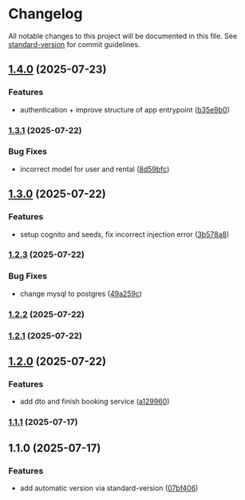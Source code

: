 # Changelog

All notable changes to this project will be documented in this file. See [standard-version](https://github.com/conventional-changelog/standard-version) for commit guidelines.

## [1.4.0](https://github.com/Go1dExperience/bwm-react-v2-api/compare/v1.3.1...v1.4.0) (2025-07-23)


### Features

* authentication + improve structure of app entrypoint ([b35e9b0](https://github.com/Go1dExperience/bwm-react-v2-api/commit/b35e9b0afb76b0cc40dc7d2640902d2742bbd59b))

### [1.3.1](https://github.com/Go1dExperience/bwm-react-v2-api/compare/v1.3.0...v1.3.1) (2025-07-22)


### Bug Fixes

* incorrect model for user and rental ([8d59bfc](https://github.com/Go1dExperience/bwm-react-v2-api/commit/8d59bfcc19c1ba9b2d660afa33df9a582e27deb7))

## [1.3.0](https://github.com/Go1dExperience/bwm-react-v2-api/compare/v1.2.3...v1.3.0) (2025-07-22)


### Features

* setup cognito and seeds, fix incorrect injection error ([3b578a8](https://github.com/Go1dExperience/bwm-react-v2-api/commit/3b578a8c474165bcda4d8371db78c459205ccc7b))

### [1.2.3](https://github.com/Go1dExperience/bwm-react-v2-api/compare/v1.2.2...v1.2.3) (2025-07-22)


### Bug Fixes

* change mysql to postgres ([49a259c](https://github.com/Go1dExperience/bwm-react-v2-api/commit/49a259c709f119e83570e507866d0337e62806fb))

### [1.2.2](https://github.com/Go1dExperience/bwm-react-v2-api/compare/v1.2.1...v1.2.2) (2025-07-22)

### [1.2.1](https://github.com/Go1dExperience/bwm-react-v2-api/compare/v1.2.0...v1.2.1) (2025-07-22)

## [1.2.0](https://github.com/Go1dExperience/bwm-react-v2-api/compare/v1.1.1...v1.2.0) (2025-07-22)


### Features

* add dto and finish booking service ([a129960](https://github.com/Go1dExperience/bwm-react-v2-api/commit/a129960661ab216756537e9846dc43dec4d28c04))

### [1.1.1](https://github.com/Go1dExperience/bwm-react-v2-api/compare/v1.1.0...v1.1.1) (2025-07-17)

## 1.1.0 (2025-07-17)


### Features

* add automatic version via standard-version ([07bf406](https://github.com/Go1dExperience/bwm-react-v2-api/commit/07bf4061bd47bdbb2d5c210404fdb8f137cd29e1))
